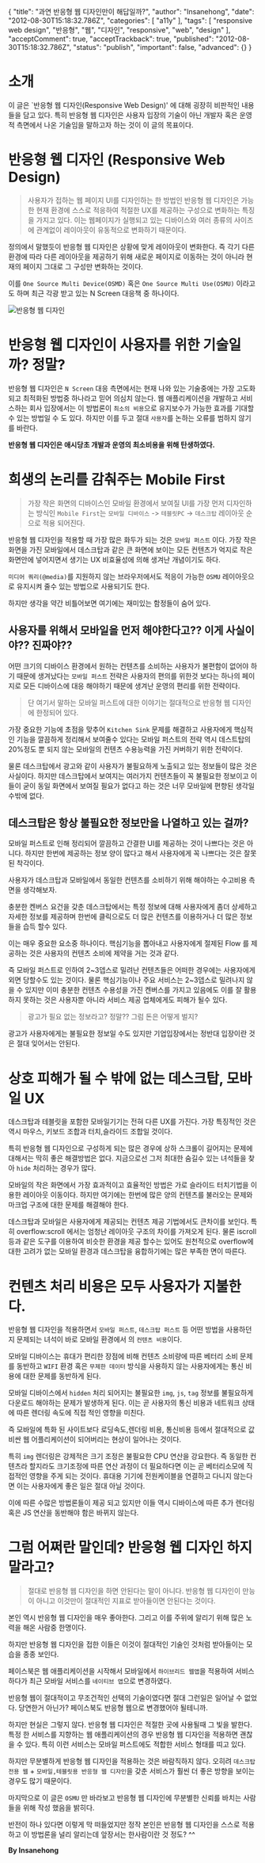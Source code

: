 {
    "title": "과연 반응형 웹 디자인만이 해답일까?",
    "author": "Insanehong",
    "date": "2012-08-30T15:18:32.786Z",
    "categories": [
        "a11y"
    ],
    "tags": [
        "responsive web design",
        "반응형",
        "웹",
        "디자인",
        "responsive",
        "web",
        "design"
    ],
    "acceptComment": true,
    "acceptTrackback": true,
    "published": "2012-08-30T15:18:32.786Z",
    "status": "publish",
    "important": false,
    "advanced": {}
}

# 소개
이 글은 `반응형 웹 디자인(Responsive Web Design)' 에 대해 굉장히 비판적인 내용들을 담고 있다. 특히 반응형 웹 디자인은 사용자 입장의 기술이 아닌 개발자 혹은 운영적 측면에서 나온 기술임을 말하고자 하는 것이 이 글의 목표이다.

# 반응형 웹 디자인 (Responsive Web Design)
>사용자가 접하는 웹 페이지 UI를 디자인하는 한 방법인 반응형 웹 디자인은 가능한 현재 환경에 스스로 적응하여 적절한 UX를 제공하는 구성으로 변화하는 특징을 가지고 있다.  이는 웹페이지가 실행되고 있는 디바이스와 여러 종류의 사이즈에 관계없이 레이아웃이 유동적으로 변화하기 때문이다.

정의에서 말했듯이 반응형 웹 디자인은 상황에 맞게 레이아웃이 변화한다. 즉 각기 다른 환경에 따라 다른 레이아웃을 제공하기 위해 새로운 페이지로 이동하는 것이 아니라 현재의 페이지 그대로 그 구성만 변화하는 것이다. 

이를 `One Source Multi Device(OSMD)` 혹은 `One Source Multi Use(OSMU)` 이라고도 하며 최근 각광 받고 있는 N Screen 대응책 중 하나이다. 

![반응형 웹 디자인](./@img/responsiveweb.jpeg)

# 반응형 웹 디자인이  사용자를 위한 기술일까? 정말?
반응형 웹 디자인은 `N Screen` 대응 측면에서는 현재 나와 있는 기술중에는 가장 고도화되고 최적화된 방법중 하나라고 믿어 의심치 않는다. 웹 애플리케이션을 개발하고 서비스하는 회사 입장에서는 이 방법론이 `최소의 비용`으로 유지보수가 가능한 효과를 기대할수 있는 방법일 수 도 있다. 하지만 이를 두고 절대 `사용자`를 논하는 오류를 범하지 않기를 바란다.

**반응형 웹 디자인은 애시당초 개발과 운영의 최소비용을 위해 탄생하였다.**

# 희생의 논리를 감춰주는 Mobile First
>가장 작은 화면의 디바이스인 모바일 환경에서 보여질 UI를 가장 먼저 디자인하는 방식인  `Mobile First`는 `모바일 디바이스` -> `테블릿PC` -> `데스크탑` 레이아웃 순으로 적용 되어진다.

반응형 웹 디자인을 적용할 때 가장 많은 화두가 되는 것은 `모바일 퍼스트` 이다. 가장 작은 화면을 가진 모바일에서 데스크탑과 같은 큰 화면에 보이는 모든 컨텐츠가 억지로 작은 화면안에 넣어지면서 생기는 UX 비효율성에 의해 생겨난 개념이기도 하다.

`미디어 쿼리(@media)`를 지원하지 않는 브라우저에서도 적응이 가능한 `OSMU` 레이아웃으로 유지시켜 줄수 있는 방법으로 사용되기도 한다. 

하지만 생각을 약간 비틀어보면 여기에는 재미있는 함정들이 숨어 있다. 

## 사용자를 위해서 모바일을 먼저 해야한다고?? 이게 사실이야?? 진짜야??
어떤 크기의 디바이스 환경에서 원하는 컨텐츠를 소비하는 사용자가 불편함이 없어야 하기 때문에 생겨났다는 `모바일 퍼스트` 전략은 사용자의 편의를 위한것 보다는 하나의 페이지로 모든 디바이스에 대응 해야하기 때문에 생겨난 운영의 편리를 위한 전략이다.

>단 여기서 말하는 모바일 퍼스트에 대한 이야기는 절대적으로 반응형 웹 디자인에 한정되어 있다.

가장 중요한 기능에 초점을 맞추어 `Kitchen Sink` 문제를 해결하고 사용자에게 핵심적인 기능을 깔끔하게 정리해서 보여줄수 있다는 모바일 퍼스트의 전략 역시 데스트탑의 20%정도 뿐 되지 않는 모바일의 컨텐츠 수용능력을 가진 커버하기 위한 전략이다. 

물론 데스크탑에서 광고와 같이 사용자가 불필요하게 노출되고 있는 정보들이 많은 것은 사실이다. 하지만 데스크탑에서 보여지는 여러가지 컨텐츠들이 꼭 불필요한 정보이고 이 들이 굳이 동일 화면에서 보여질 필요가 없다고 하는 것은 너무 모바일에 편향된 생각일 수밖에 없다. 

## 데스크탑은 항상 불필요한 정보만을 나열하고 있는 걸까?
모바일 퍼스트로 인해 정리되어 깔끔하고 간결한  UI를 제공하는 것이 나쁘다는 것은 아니다. 
하지만 한번에 제공하는 정보 양이 많다고 해서 사용자에게 꼭 나쁘다는 것은 잘못된 착각이다.

사용자가 데스크탑과 모바일에서 동일한 컨텐츠를 소비하기 위해 해야하는 수고비용 측면을 생각해보자. 

충분한 켄버스 요건을 갖춘 데스크탑에서는 특정 정보에 대해 사용자에게 좀더 상세하고 자세한 정보를 제공하며 한번에 클릭으로도 더 많은 컨텐츠를 이용하거나 더 많은 정보들을 습득 할수 있다. 

이는 매우 중요한 요소중 하나이다. 핵심기능을 뽑아내고 사용자에게 절제된 Flow 를 제공하는 것은 사용자의 컨텐츠 소비에 제약을 거는 것과 같다. 

즉 모바일 퍼스트로 인하여 2~3뎁스로 밀려난 컨텐츠들은 어떠한 경우에는 사용자에게 외면 당할수도 있는 것이다. 물론 핵심기능이나 주요 서비스는 2~3뎁스로 밀려나지 않을 수 있지만 이미 충분한 컨텐츠 수용성을 가진 켄버스를 가지고 있음에도 이를 잘 활용하지 못하는 것은 사용자뿐 아니라 서비스 제공 업체에게도 피해가 될수 있다. 

>광고가 필요 없는 정보라고? 정말?? 그럼 돈은 어떻게 벌지?

광고가 사용자에게는 불필요한 정보일 수도 있지만 기업입장에서는 정반대 입장이란 것은 절대 잊어서는 안된다. 

#  상호 피해가 될 수 밖에 없는 데스크탑, 모바일 UX
데스크탑과 테블릿을 포함한 모바일기기는 전혀 다른 UX를 가진다. 가장 특징적인 것은 역시 마우스, 키보드 조합과 터치,슬라이드 조합일 것이다. 

특히 반응형 웹 디자인으로 구성하게 되는 많은 경우에 상하 스크롤이 길어지는 문제에 대해서는 딱히 좋은 해결방법은 없다. 지금으로선 그저 최대한 숨길수 있는 녀석들을 찾아 `hide` 처리하는 경우가 많다. 

모바일의 작은 화면에서 가장 효과적이고 효율적인 방법은 가로 슬라이드 터치기법을 이용한 레이아웃 이동이다. 하지만 여기에는 한번에 많은 양의 컨텐츠를 불러오는 문제와 마크업 구조에 대한 문제를 해결해야 한다.

데스크탑과 모바일은 사용자에게 제공되는 컨텐츠 제공 기법에서도 큰차이를 보인다. 특히 overflow:scroll 에서는 엄청난 레이아웃 구조의 차이를 가져오게 된다. 
물론 iscroll등과 같은 도구를 이용하여 비슷한 환경을 제공 할수는 있어도 원천적으로 overflow에 대한 고려가 없는 모바일 환경과 데스크탑을 융합하기에는 많은 부족한 면이 따른다. 

# 컨텐츠 처리 비용은 모두 사용자가 지불한다.
반응형 웹 디자인을 적용하면서 `모바일 퍼스트`, `데스크탑 퍼스트` 등 어떤 방법을 사용하던지 문제되는 녀석이 바로 모바일 환경에서 의 `컨텐츠 비용`이다.

모바일 디바이스는 휴대가 편리한 장점에 비해 컨텐츠 소비량에 따른 베터리 소비 문제를 동반하고 `WIFI` 환경 혹은 `무제한 데이터` 방식을 사용하지 않는 사용자에게는 통신 비용에 대한 문제를 동반하게 된다. 

모바일 디바이스에서 `hidden` 처리 되어지는 불필요한 `img`, `js`, `tag` 정보를 불필요하게 다운로드 해야하는 문제가 발생하게 된다. 이는 곧 사용자의 통신 비용과 네트워크 상태에 따른 렌더링 속도에 직접 적인 영향을 미친다. 

즉 모바일에 특화 된 사이트보다 로딩속도,렌더링 비용, 통신비용 등에서 절대적으로 값비싼 웹 어플리케이션이 되어버리는 현상이 일어나는 것이다. 

특히 `img` 렌더링은 강제적은 크기 조정은 불필요한 CPU 연산을 강요한다. 즉 동일한 컨텐츠라 할지라도 크기조정에 따른 연산 과정이 더 필요하다면 이는 곧 베터리소모에 직접적인 영향을 주게 되는 것이다. 휴대용 기기에 전원케이블을 연결하고 다니지 않는다면 이는 사용자에게 좋은 일은 절대 아닐 것이다. 

이에 따른 수많은 방법론들이 제공 되고 있지만 이들 역시 디바이스에 따른 추가 렌더링 혹은 JS 연산을 동반해야 함은 바뀌지 않는다.
 

# 그럼 어쩌란 말인데? 반응형 웹 디자인 하지 말라고?
>절대로 반응형 웹 디자인을 하면 안된다는 말이 아니다. 반응형 웹 디자인이 만능이 아니고 이것만이 절대적인 지표로 받아들이면 안된다는 것이다.

본인 역시 반응형 웹 디자인을 매우 좋아한다. 그리고 이를 주위에 알리기 위해 많은 노력을 해온 사람중 한명이다. 

하지만 반응형 웹 디자인을 접한 이들은 이것이 절대적인 기술인 것처럼 받아들이는 모습을 종종 보인다. 

페이스북은 웹 애플리케이션을 시작해서 모바일에서 `하이브리드 웹앱`을 적용하여 서비스하다가 최근 모바일 서비스를 `네이티브 앱`으로 변경하였다.


반응형 웹이 절대적이고 무조건적인 선택의 기술이였다면 절대 그런일은 일어날 수 없었다. 당연한거 아닌가? 페이스북도 반응형 웹으로 변경했어야 될테니까.

하지만 현실은 그렇지 않다. 반응형 웹 디자인은 적절한 곳에 사용될때 그 빛을 발한다.
특정 한 서비스를 지향하는 웹 애플리케이션의 경우 반응형 웹 디자인을 적용하면 괜찮을 수 있다. 특히 이런 서비스는 모바일 퍼스트에도 적합한 서비스 형태를 띠고 있다. 

하지만 무분별하게 반응형 웹 디자인을 적용하는 것은 바람직하지 않다. 오히려 `데스크탑 전용 웹` + `모바일,테블릿용 반응형 웹 디자인`을 갖춘 서비스가 훨씬 더 좋은 방향을 보이는 경우도 많기 때문이다. 

마지막으로 이 글은 `OSMU` 만 바라보고 반응형 웹 디자인에 무분별한 신뢰를 바치는 사람들을 위해 작성 했음을 밝히다. 

반전이 하나 있다면 이렇게 막 떠들었지만 정작 본인은 반응형 웹 디자인을 스스로 적용하고 이 방법론을 널리 알리는데 앞장서는 한사람이란 것 정도? ^^ 

**By Insanehong**
